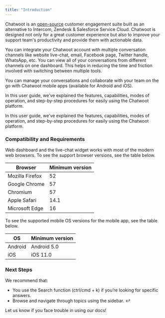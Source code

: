 ```yaml
---
title: "Introduction"
---
```


Chatwoot is an [open-source](https://opensource.com/resources/what-open-source) customer engagement suite built as an alternative to Intercom, Zendesk & Salesforce Service Cloud. Chatwoot is designed not only for a great customer experience but also to improve your support team's productivity and provide them with actionable data.

You can integrate your Chatwoot account with multiple conversation channels like website live-chat, email, Facebook page, Twitter handle, WhatsApp, etc. You can view all of your conversations from different channels on one dashboard. This helps in reducing the time and friction involved with switching between multiple tools.

You can manage your conversations and collaborate with your team on the go with Chatwoot mobile apps (available for Android and iOS).

In this user guide, we’ve explained the features, capabilities, modes of operation, and step-by-step procedures for easily using the Chatwoot platform.

In this user guide, we’ve explained the features, capabilities, modes of operation, and step-by-step procedures for easily using the Chatwoot platform.


### Compatibility and Requirements

Web dashboard and the live-chat widget works with most of the modern web browsers. To see the support browser versions, see the table below.

| Browser         | Minimum version |
| --------------- | --------------- |
| Mozilla Firefox | 52              |
| Google Chrome   | 57              |
| Chromium        | 57              |
| Apple Safari    | 14.1            |
| Microsoft Edge  | 16              |

To see the supported mobile OS versions for the mobile app, see the table below.

| OS      | Minimum version |
| ------- | --------------- |
| Android | Android 5.0     |
| iOS     | iOS 11.0        |


### Next Steps

We recommend that:

- You use the Search function (ctrl/cmd + k) if you’re looking for specific answers.
- Browse and navigate through topics using the sidebar. ↩

Let us know if you face trouble in using our docs!
